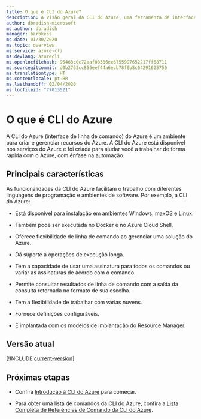 ```yaml
---
title: O que é CLI do Azure?
description: A Visão geral da CLI do Azure, uma ferramenta de interface de linha de comando projetada para criar e gerenciar recursos do Azure, agora está disponível em ambientes Windows, maxOS e Linux.
author: dbradish-microsoft
ms.author: dbradish
manager: barbkess
ms.date: 01/30/2020
ms.topic: overview
ms.service: azure-cli
ms.devlang: azurecli
ms.openlocfilehash: 95463c0c72aaf03386ee6755997652217ff68711
ms.sourcegitcommit: d0b2763cc856eef44a6ecb78f6b8c64291625750
ms.translationtype: HT
ms.contentlocale: pt-BR
ms.lasthandoff: 02/04/2020
ms.locfileid: "77013521"
---
```

# <a name="what-is-azure-cli"></a>O que é CLI do Azure

A CLI do Azure (interface de linha de comando) do Azure é um ambiente para criar e gerenciar recursos do Azure.  A CLI do Azure está disponível nos serviços do Azure e foi criada para ajudar você a trabalhar de forma rápida com o Azure, com ênfase na automação.

## <a name="key-characteristics"></a>Principais características

As funcionalidades da CLI do Azure facilitam o trabalho com diferentes linguagens de programação e ambientes de software.  Por exemplo, a CLI do Azure:

- Está disponível para instalação em ambientes Windows, maxOS e Linux.

- Também pode ser executada no Docker e no Azure Cloud Shell.
- Oferece flexibilidade de linha de comando ao gerenciar uma solução do Azure.
- Dá suporte a operações de execução longa.
- Tem a capacidade de usar uma assinatura para todos os comandos ou variar as assinaturas de acordo com o comando.
- Permite consultar resultados de linha de comando com a saída da consulta retornada no formato de sua escolha.
- Tem a flexibilidade de trabalhar com várias nuvens.
- Fornece definições configuráveis.
- É implantada com os modelos de implantação do Resource Manager.

## <a name="current-version"></a>Versão atual

[!INCLUDE [current-version](includes/current-version.md)]

## <a name="next-steps"></a>Próximas etapas

- Confira [Introdução à CLI do Azure](get-started-with-azure-cli.md) para começar.

- Para obter uma lista de comandos da CLI do Azure, confira a [Lista Completa de Referências de Comando da CLI do Azure](/cli/azure/reference-index).
